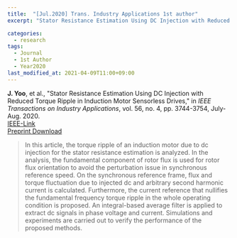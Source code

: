 ```yaml
---
title:  "[Jul.2020] Trans. Industry Applications 1st author"
excerpt: "Stator Resistance Estimation Using DC Injection with Reduced Torque Ripple in Induction Motor Sensorless Drives."

categories:
  - research
tags:
  - Journal
  - 1st Author
  - Year2020
last_modified_at: 2021-04-09T11:00+09:00
---
```


**J. Yoo**, et al., "Stator Resistance Estimation Using DC Injection with Reduced Torque Ripple in Induction Motor Sensorless Drives," in *IEEE Transactions on Industry Applications*, vol. 56, no. 4, pp. 3744-3754, July-Aug. 2020.  
[IEEE-Link](https://ieeexplore.ieee.org/document/9055132)  
[Preprint Download](vicenteyoo.github.io/assets/papers/TIA2020_AcceptedVersion.pdf)
  
>In this article, the torque ripple of an induction motor due to dc injection for the stator resistance estimation is analyzed. In the analysis, the fundamental component of rotor flux is used for rotor flux orientation to avoid the perturbation issue in synchronous reference speed. On the synchronous reference frame, flux and torque fluctuation due to injected dc and arbitrary second harmonic current is calculated. Furthermore, the current reference that nullifies the fundamental frequency torque ripple in the whole operating condition is proposed. An integral-based average filter is applied to extract dc signals in phase voltage and current. Simulations and experiments are carried out to verify the performance of the proposed methods.

